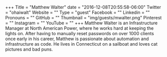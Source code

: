 +++
Title = "Matthew Walter"
date = "2016-12-08T20:55:58-06:00"
Twitter = "ohaiwalt"
Website = ""
Type = "guest"
Facebook = ""
Linkedin = ""
Pronouns = ""
GitHub = ""
Thumbnail = "img/guests/mwalter.png"
Pinterest = ""
Instagram = ""
YouTube = ""
+++
Matthew Walter is an Infrastructure Manager at North American Power, where he works hard at keeping the lights on. After having to manually reset passwords on over 1000 clients once early in his career, Matthew is passionate about automation and infrastructure as code. He lives in Connecticut on a sailboat and loves cat pictures and bad puns.
